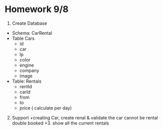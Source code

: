 
# Homework 9/8
1. Create Database 
+ Schema: CarRental
+ Table Cars
  + id
  + car 
  + lp
  + color
  + engine
  + company
  + image
+ Table: Rentals
  + rentId
  + carId
  + from
  + to
  + price ( calculate per day)


2. Support 
+creating Car, 
create renal
 & validate the car cannot be rental double booked
+3. show all the 
current rentals 